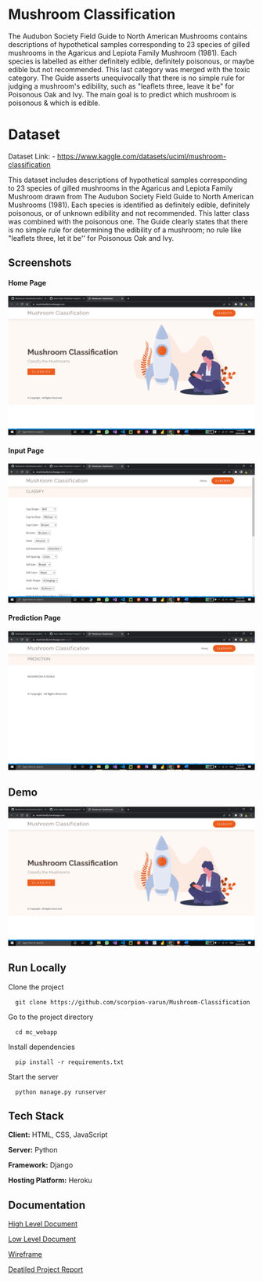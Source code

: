 
# Mushroom Classification

The Audubon Society Field Guide to North American Mushrooms contains descriptions
of hypothetical samples corresponding to 23 species of gilled mushrooms in the
Agaricus and Lepiota Family Mushroom (1981). Each species is labelled as either
definitely edible, definitely poisonous, or maybe edible but not recommended. This last
category was merged with the toxic category. The Guide asserts unequivocally that
there is no simple rule for judging a mushroom's edibility, such as "leaflets three, leave it
be" for Poisonous Oak and Ivy.
The main goal is to predict which mushroom is poisonous & which is edible.

# Dataset

Dataset Link: - https://www.kaggle.com/datasets/uciml/mushroom-classification

This dataset includes descriptions of hypothetical samples corresponding to 23 species of gilled mushrooms in the Agaricus and Lepiota Family Mushroom drawn from The Audubon Society Field Guide to North American Mushrooms (1981). Each species is identified as definitely edible, definitely poisonous, or of unknown edibility and not recommended. This latter class was combined with the poisonous one. The Guide clearly states that there is no simple rule for determining the edibility of a mushroom; no rule like "leaflets three, let it be'' for Poisonous Oak and Ivy.






## Screenshots
#### Home Page
![App Screenshot](https://github.com/scorpion-varun/Mushroom-Classification/blob/main/images/Screenshot%20(80).png?raw=true)

#### Input Page
![App Screenshot](https://github.com/scorpion-varun/Mushroom-Classification/blob/main/images/Screenshot%20(81).png?raw=true)

#### Prediction Page
![App Screenshot](https://github.com/scorpion-varun/Mushroom-Classification/blob/main/images/Screenshot%20(82).png?raw=true)
## Demo


[![Watch the video](https://github.com/scorpion-varun/Mushroom-Classification/blob/main/images/Screenshot%20(80).png?raw=true)](https://www.youtube.com/watch?v=ieua486klaE)
  
## Run Locally

Clone the project

```
  git clone https://github.com/scorpion-varun/Mushroom-Classification
```

Go to the project directory

```
  cd mc_webapp
```

Install dependencies

```
  pip install -r requirements.txt
```

Start the server

```
  python manage.py runserver
```

  
## Tech Stack

**Client:** HTML, CSS, JavaScript

**Server:** Python

**Framework:** Django

**Hosting Platform:** Heroku

  
## Documentation

[High Level Document](https://github.com/scorpion-varun/Mushroom-Classification/blob/main/Documentation/High_Level_Design.docx)


[Low Level Document](https://github.com/scorpion-varun/Mushroom-Classification/blob/main/Documentation/Low_Level_Design.docx)


[Wireframe](https://github.com/scorpion-varun/Mushroom-Classification/blob/main/Documentation/Wireframe.docx)

[Deatiled Project Report](https://github.com/scorpion-varun/Mushroom-Classification/blob/main/Documentation/Detailed%20Project%20Report.pptx)

  
